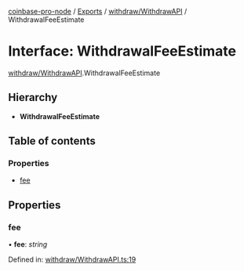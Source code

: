 [coinbase-pro-node](../../README.md) / [Exports](../../modules.md) / [withdraw/WithdrawAPI](../../modules/withdraw_withdrawapi.md) / WithdrawalFeeEstimate

# Interface: WithdrawalFeeEstimate

[withdraw/WithdrawAPI](../../modules/withdraw_withdrawapi.md).WithdrawalFeeEstimate

## Hierarchy

- **WithdrawalFeeEstimate**

## Table of contents

### Properties

- [fee](withdrawapi.withdrawalfeeestimate.md#fee)

## Properties

### fee

• **fee**: _string_

Defined in: [withdraw/WithdrawAPI.ts:19](https://github.com/bennycode/coinbase-pro-node/blob/3350621/src/withdraw/WithdrawAPI.ts#L19)
